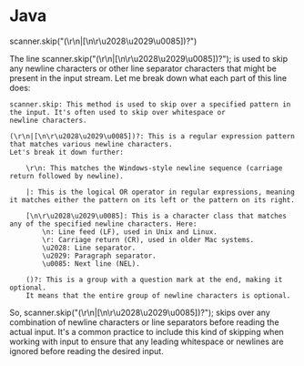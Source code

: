 # Java

scanner.skip("(\r\n|[\n\r\u2028\u2029\u0085])?")

The line scanner.skip("(\r\n|[\n\r\u2028\u2029\u0085])?"); is used to skip any newline characters or 
other line separator characters that might be present in the input stream. Let me break down what each part of this line does:

    scanner.skip: This method is used to skip over a specified pattern in the input. It's often used to skip over whitespace or 
    newline characters.

    (\r\n|[\n\r\u2028\u2029\u0085])?: This is a regular expression pattern that matches various newline characters. 
    Let's break it down further:

        \r\n: This matches the Windows-style newline sequence (carriage return followed by newline).

        |: This is the logical OR operator in regular expressions, meaning it matches either the pattern on its left or the pattern on its right.

        [\n\r\u2028\u2029\u0085]: This is a character class that matches any of the specified newline characters. Here:
            \n: Line feed (LF), used in Unix and Linux.
            \r: Carriage return (CR), used in older Mac systems.
            \u2028: Line separator.
            \u2029: Paragraph separator.
            \u0085: Next line (NEL).

        ()?: This is a group with a question mark at the end, making it optional. 
        It means that the entire group of newline characters is optional.

So, scanner.skip("(\r\n|[\n\r\u2028\u2029\u0085])?"); skips over any combination of newline characters or 
line separators before reading the actual input. 
It's a common practice to include this kind of skipping when working with input to ensure that any leading whitespace or 
newlines are ignored before reading the desired input.

